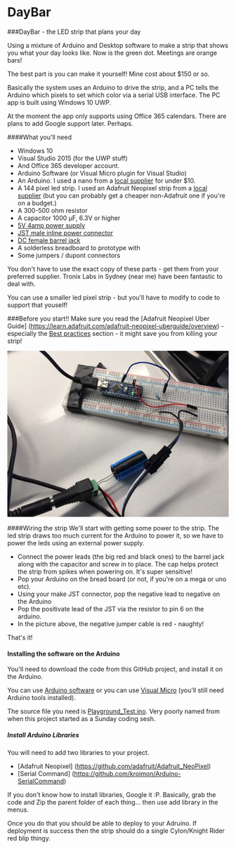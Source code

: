 # DayBar
###DayBar - the LED strip that plans your day

Using a mixture of Arduino and Desktop software to make a strip that shows you what your day looks like. Now is the green dot. 
Meetings are orange bars!

The best part is you can make it yourself! Mine cost about $150 or so.

Basically the system uses an Arduino to drive the strip, and a PC tells the Arduino which pixels to set which color via a serial USB interface. The PC app is built using Windows 10 UWP. 

At the moment the app only supports using Office 365 calendars. There are plans to add Google support later. Perhaps. 

####What you'll need

* Windows 10
* Visual Studio 2015 (for the UWP stuff)
* And Office 365 developer account. 
* Arduino Software (or Visual Micro plugin for Visual Studio)
* An Arduino. I used a nano from a [local supplier](http://tronixlabs.com/arduino/boards/nano/arduino-nano-v3-0-compatible-with-soldered-pins-australia/) for under $10. 
* A 144 pixel led strip. I used an Adafruit Neopixel strip from a [local supplier](http://tronixlabs.com/components/leds/strip/adafruit-neopixel-digital-rgb-led-strip-144-led-1m-black-australia/) (but you can probably get a cheaper non-Adafruit one if you're on a budget.)
* A 300-500 ohm resistor
* A capacitor 1000 µF, 6.3V or higher
* [5V 4amp power supply](http://tronixlabs.com/power/ac-dc/5v-dc-4a-fixed-2-1mm-tip-appliance-plugpack-australia/)
* [JST male inline power connector](http://tronixlabs.com/cables/jst/adafruit-in-line-power-wire-connector-male-australia/)
* [DC female barrel jack](http://tronixlabs.com/power/accessories/dc-barrel-jack-adapter-female-australia/)
* A solderless breadboard to prototype with
* Some jumpers / dupont connectors


You don't have to use the exact copy of these parts - get them from your preferred supplier. Tronix Labs in Sydney (near me) have been fantastic to deal with. 

You can use a smaller led pixel strip - but you'll have to modify to code to support that youself!

###Before you start!!
Make sure you read the [Adafruit Neopixel Uber Guide] (https://learn.adafruit.com/adafruit-neopixel-uberguide/overview) - especially the [Best practices](https://learn.adafruit.com/adafruit-neopixel-uberguide/best-practices) section - it might save you from killing your strip!

![Wiring Image](https://raw.githubusercontent.com/jakkaj/DayBar/master/Assets/daybar_4.JPG)

####Wiring the strip
We'll start with getting some power to the strip. The led strip draws too much current for the Arduino to power it, so we have to power the leds using an external power supply. 

* Connect the power leads (the big red and black ones) to the barrel jack along with the capacitor and screw in to place. The cap helps protect the strip from spikes when powering on. It's super sensitive!
* Pop your Arduino on the bread board (or not, if you're on a mega or uno etc). 
* Using your make JST connector, pop the negative lead to negative on the Arduino
* Pop the positivate lead of the JST via the resistor to pin 6 on the arduino. 
* In the picture above, the negative jumper cable is red - naughty!

That's it!

#### Installing the software on the Arduino

You'll need to download the code from this GitHub project, and install it on the Arduino. 

You can use [Arduino software](https://www.arduino.cc/en/Main/Software) or you can use [Visual Micro](http://www.visualmicro.com/) (you'll still need Arduino tools installed). 

The source file you need is [Playground_Test.ino](https://github.com/jakkaj/DayBar/blob/master/Playground/Playground_Test/Playground_Test/Playground_Test.ino). Very poorly named from when this project started as a Sunday coding sesh. 

##### Install Arduino Libraries
You will need to add two libraries to your project.
* [Adafruit Neopixel] (https://github.com/adafruit/Adafruit_NeoPixel)
* [Serial Command] (https://github.com/kroimon/Arduino-SerialCommand)

If you don't know how to install libraries, Google it :P. Basically, grab the code and Zip the parent folder of each thing... then use add library in the menus. 

Once you do that you should be able to deploy to your Adruino. If deployment is success then the strip should do a single Cylon/Knight Rider red blip thingy. 

